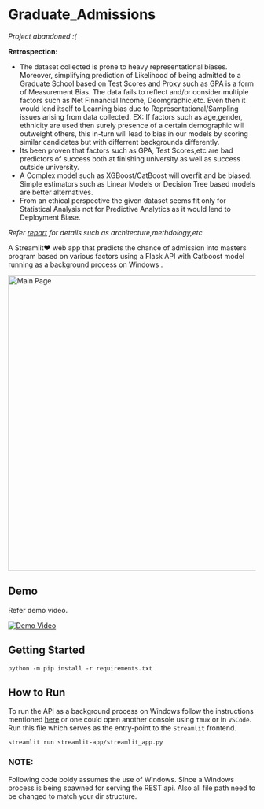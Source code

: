 # Graduate_Admissions
*Project abandoned :(*

**Retrospection:**
- The dataset collected is prone to heavy representational biases. Moreover, simplifying prediction of Likelihood of being admitted to a Graduate School based on Test Scores and Proxy such as GPA is a form of Measurement Bias. The data fails to reflect and/or consider multiple factors such as  Net Finnancial Income, Deomgraphic,etc. Even then it would lend itself to Learning bias due to Representational/Sampling issues arising from data collected. EX: If factors such as age,gender, ethnicity are used then surely presence of a certain demographic will outweight others, this in-turn will lead to bias in our models by scoring similar candidates but with differrent backgrounds differently.
- Its been proven that factors such as GPA, Test Scores,etc are bad predictors of success both at finishing university as well as success outside university.
- A Complex model such as XGBoost/CatBoost will overfit and be biased. Simple estimators such as Linear Models or Decision Tree based models are better alternatives.
- From an ethical perspective the given dataset seems fit only for Statistical Analysis not for Predictive Analytics as it would lend to Deployment Biase.



*Refer [report](report/Report.pdf) for details such as architecture,methdology,etc.*

A Streamlit❤️ web app that predicts the chance of admission into masters program based on various factors using a Flask API  with Catboost model running as a background process on Windows .


<img src="https://github.com/Agrover112/Graduate_Admissions_Prediction/blob/main/Main_Page.png" alt="Main Page" style="height: 600px; width:1000px;"/>

## Demo

Refer demo video.

[![Demo Video](http://img.youtube.com/vi/fjgICznjG2Q/0.jpg)](http://www.youtube.com/watch?v=fjgICznjG2Q "")

## Getting Started

```
python -m pip install -r requirements.txt
```

## How to Run
To run the API as a background process on Windows follow the  instructions mentioned [here](https://towardsdatascience.com/deploying-flask-on-windows-b2839d8148fa)
or one could open another console using `tmux` or in `VSCode`.
Run this file which serves as the entry-point to the `Streamlit` frontend.
```
streamlit run streamlit-app/streamlit_app.py
```

### NOTE:
Following code boldy assumes the use of Windows. Since a Windows process is being spawned for serving the REST api. Also all file path need to be changed to match your dir structure.

